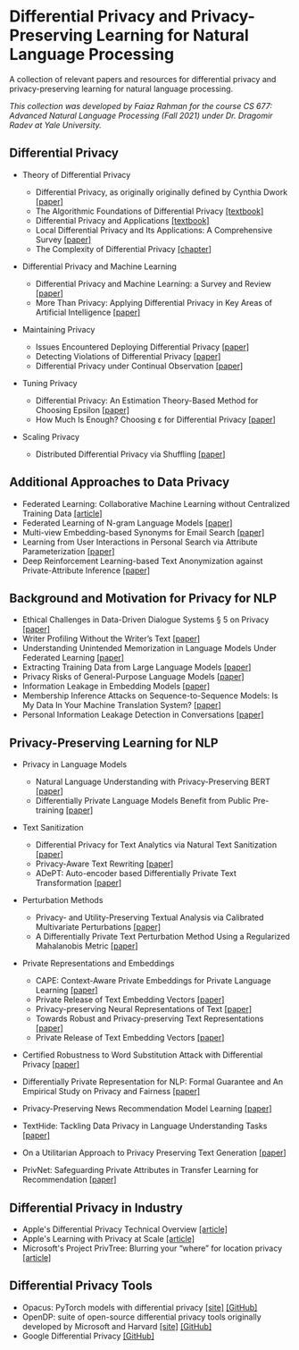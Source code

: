 # Differential Privacy and Privacy-Preserving Learning for Natural Language Processing

A collection of relevant papers and resources for differential privacy and privacy-preserving learning for natural language processing.

_This collection was developed by Faiaz Rahman for the course CS 677: Advanced Natural Language Processing (Fall 2021) under Dr. Dragomir Radev at Yale University._

## Differential Privacy
- Theory of Differential Privacy
  - Differential Privacy, as originally originally defined by Cynthia Dwork [[paper]](https://www.microsoft.com/en-us/research/wp-content/uploads/2016/02/dwork.pdf)
  - The Algorithmic Foundations of Differential Privacy [[textbook]](https://www.cis.upenn.edu/~aaroth/Papers/privacybook.pdf)
  - Differential Privacy and Applications [[textbook]](https://link.springer.com/content/pdf/10.1007/978-3-319-62004-6.pdf)
  - Local Differential Privacy and Its Applications: A Comprehensive Survey [[paper]](https://arxiv.org/abs/2008.03686)
  - The Complexity of Differential Privacy [[chapter]](https://link.springer.com/chapter/10.1007/978-3-319-57048-8_7)

- Differential Privacy and Machine Learning
  - Differential Privacy and Machine Learning: a Survey and Review [[paper]](https://arxiv.org/abs/1412.7584)
  - More Than Privacy: Applying Differential Privacy in Key Areas of Artificial Intelligence [[paper]](https://arxiv.org/abs/2008.01916)

- Maintaining Privacy
  - Issues Encountered Deploying Differential Privacy [[paper]](https://dl.acm.org/doi/pdf/10.1145/3267323.3268949)
  - Detecting Violations of Differential Privacy [[paper]](https://dl.acm.org/doi/pdf/10.1145/3243734.3243818)
  - Differential Privacy under Continual Observation [[paper]](https://dl.acm.org/doi/pdf/10.1145/1806689.1806787)

- Tuning Privacy
  - Differential Privacy: An Estimation Theory-Based Method for Choosing Epsilon [[paper]](https://arxiv.org/abs/1510.00917)
  - How Much Is Enough? Choosing ε for Differential Privacy [[paper]](https://link.springer.com/chapter/10.1007/978-3-642-24861-0_22)

- Scaling Privacy
  - Distributed Differential Privacy via Shuffling [[paper]](https://arxiv.org/abs/1808.01394)

## Additional Approaches to Data Privacy
- Federated Learning: Collaborative Machine Learning without Centralized Training Data [[article]](https://ai.googleblog.com/2017/04/federated-learning-collaborative.html)
- Federated Learning of N-gram Language Models [[paper]](https://aclanthology.org/K19-1012.pdf)
- Multi-view Embedding-based Synonyms for Email Search [[paper]](https://dl.acm.org/doi/10.1145/3331184.3331250)
- Learning from User Interactions in Personal Search via Attribute Parameterization [[paper]](https://dl.acm.org/doi/10.1145/3018661.3018712)
- Deep Reinforcement Learning-based Text Anonymization against Private-Attribute Inference [[paper]](https://aclanthology.org/D19-1240.pdf)

## Background and Motivation for Privacy for NLP
- Ethical Challenges in Data-Driven Dialogue Systems § 5 on Privacy [[paper]](https://dl.acm.org/doi/pdf/10.1145/3278721.3278777)
- Writer Profiling Without the Writer’s Text [[paper]](https://link.springer.com/chapter/10.1007/978-3-319-67256-4_43)
- Understanding Unintended Memorization in Language Models Under Federated Learning [[paper]](https://aclanthology.org/2021.privatenlp-1.1/)
- Extracting Training Data from Large Language Models [[paper]](https://arxiv.org/abs/2012.07805)
- Privacy Risks of General-Purpose Language Models [[paper]](https://ieeexplore.ieee.org/document/9152761)
- Information Leakage in Embedding Models [[paper]](https://arxiv.org/abs/2004.00053)
- Membership Inference Attacks on Sequence-to-Sequence Models: Is My Data In Your Machine Translation System? [[paper]](https://aclanthology.org/2020.tacl-1.4.pdf)
- Personal Information Leakage Detection in Conversations [[paper]](https://aclanthology.org/2020.emnlp-main.532.pdf)

## Privacy-Preserving Learning for NLP
- Privacy in Language Models
  - Natural Language Understanding with Privacy-Preserving BERT [[paper]](https://storage.googleapis.com/pub-tools-public-publication-data/pdf/880bd423bc5664f9c6ebcadd76b00b945c9c3a63.pdf)
  - Differentially Private Language Models Benefit from Public Pre-training [[paper]](https://aclanthology.org/2020.privatenlp-1.5.pdf)

- Text Sanitization
  - Differential Privacy for Text Analytics via Natural Text Sanitization [[paper]](https://aclanthology.org/2021.findings-acl.337.pdf)
  - Privacy-Aware Text Rewriting [[paper]](https://aclanthology.org/W19-8633.pdf)
  - ADePT: Auto-encoder based Differentially Private Text Transformation [[paper]](https://aclanthology.org/2021.eacl-main.207.pdf)

- Perturbation Methods
  - Privacy- and Utility-Preserving Textual Analysis via Calibrated Multivariate Perturbations [[paper]](https://dl.acm.org/doi/pdf/10.1145/3336191.3371856)
  - A Differentially Private Text Perturbation Method Using a Regularized Mahalanobis Metric [[paper]](https://aclanthology.org/2020.privatenlp-1.2.pdf)

- Private Representations and Embeddings
  - CAPE: Context-Aware Private Embeddings for Private Language Learning [[paper]](https://aclanthology.org/2021.emnlp-main.628.pdf)
  - Private Release of Text Embedding Vectors [[paper]](https://aclanthology.org/2021.trustnlp-1.3.pdf)
  - Privacy-preserving Neural Representations of Text [[paper]](https://aclanthology.org/D18-1001.pdf)
  - Towards Robust and Privacy-preserving Text Representations [[paper]](https://aclanthology.org/P18-2005.pdf)
  - Private Release of Text Embedding Vectors [[paper]](https://aclanthology.org/2021.trustnlp-1.3.pdf)

- Certified Robustness to Word Substitution Attack with Differential Privacy [[paper]](https://aclanthology.org/2021.naacl-main.87.pdf)
- Differentially Private Representation for NLP: Formal Guarantee and An Empirical Study on Privacy and Fairness [[paper]](https://aclanthology.org/2020.findings-emnlp.213.pdf)
- Privacy-Preserving News Recommendation Model Learning [[paper]](https://aclanthology.org/2020.findings-emnlp.128.pdf)
- TextHide: Tackling Data Privacy in Language Understanding Tasks [[paper]](https://aclanthology.org/2020.findings-emnlp.123.pdf)
- On a Utilitarian Approach to Privacy Preserving Text Generation [[paper]](https://aclanthology.org/2021.privatenlp-1.2.pdf)
- PrivNet: Safeguarding Private Attributes in Transfer Learning for Recommendation [[paper]](https://aclanthology.org/2020.findings-emnlp.404.pdf)

## Differential Privacy in Industry
- Apple's Differential Privacy Technical Overview [[article]](https://www.apple.com/privacy/docs/Differential_Privacy_Overview.pdf)
- Apple's Learning with Privacy at Scale [[article]](https://machinelearning.apple.com/research/learning-with-privacy-at-scale)
- Microsoft's Project PrivTree: Blurring your “where” for location privacy [[article]](https://www.microsoft.com/en-us/research/blog/project-privtree-blurring-location-privacy/)

## Differential Privacy Tools
- Opacus: PyTorch models with differential privacy [[site]](https://opacus.ai) [[GitHub]](https://github.com/pytorch/opacus)
- OpenDP: suite of open-source differential privacy tools originally developed by Microsoft and Harvard [[site]](https://opendp.org/#) [[GitHub]](https://github.com/opendp)
- Google Differential Privacy [[GitHub]](https://github.com/google/differential-privacy/)

